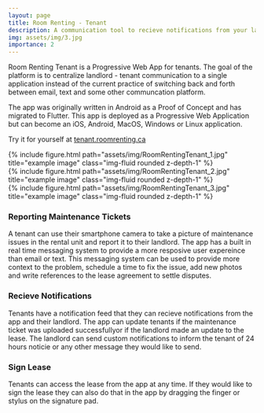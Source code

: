 ```yaml
---
layout: page
title: Room Renting - Tenant
description: A communication tool to recieve notifications from your landlord
img: assets/img/3.jpg
importance: 2
---
```


Room Renting Tenant is a Progressive Web App for tenants. The goal of the platform is to centralize landlord - tenant communication to a single application instead of the current practice of switching back and forth between email, text and some other communcation platform. 

The app was originally written in Android as a Proof of Concept and has migrated to Flutter. This app is deployed as a Progressive Web Application but can become an iOS, Android, MacOS, Windows or Linux application.

Try it for yourself at [tenant.roomrenting.ca](https://tenant.roomrenting.ca)

<div class="row">
    <div class="col-sm mt-3 mt-md-0">
        {% include figure.html path="assets/img/RoomRentingTenant_1.jpg" title="example image" class="img-fluid rounded z-depth-1" %}
    </div>
    <div class="col-sm mt-3 mt-md-0">
        {% include figure.html path="assets/img/RoomRentingTenant_2.jpg" title="example image" class="img-fluid rounded z-depth-1" %}
    </div>
    <div class="col-sm mt-3 mt-md-0">
        {% include figure.html path="assets/img/RoomRentingTenant_3.jpg" title="example image" class="img-fluid rounded z-depth-1" %}
    </div>
</div>

### Reporting Maintenance Tickets
A tenant can use their smartphone camera to take a picture of maintenance issues in the rental unit and report it to their landlord. The app has a built in real time messaging system to provide a more resposive user expereince than email or text. This messaging system can be used to provide more context to the problem, schedule a time to fix the issue, add new photos and write references to the lease agreement to settle disputes. 

### Recieve Notifications
Tenants have a notification feed that they can recieve notifications from the app and their landlord. The app can update tenants if the maintenance ticket was uploaded successfullyor if the landlord made an update to the lease. The landlord can send custom notifications to inform the tenant of 24 hours noticie or any other message they would like to send.

### Sign Lease
Tenants can access the lease from the app at any time. If they would like to sign the lease they can also do that in the app by dragging the finger or stylus on the signature pad.
